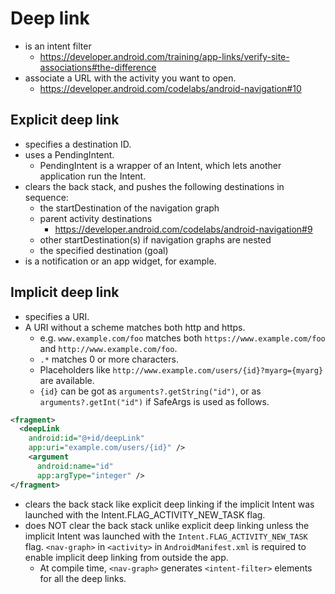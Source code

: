 # Deep link
* is an intent filter
  * https://developer.android.com/training/app-links/verify-site-associations#the-difference
* associate a URL with the activity you want to open.
  * https://developer.android.com/codelabs/android-navigation#10

## Explicit deep link
* specifies a destination ID.
* uses a PendingIntent.
  * PendingIntent is a wrapper of an Intent, which lets another application run the Intent.
* clears the back stack, and pushes the following destinations in sequence:
  * the startDestination of the navigation graph
  * parent activity destinations
    * https://developer.android.com/codelabs/android-navigation#9
  * other startDestination(s) if navigation graphs are nested
  * the specified destination (goal)
* is a notification or an app widget, for example.

## Implicit deep link
* specifies a URI.
* A URI without a scheme matches both http and https.
  * e.g. `www.example.com/foo` matches both `https://www.example.com/foo` and `http://www.example.com/foo`.
  * `.*` matches 0 or more characters.
  * Placeholders like `http://www.example.com/users/{id}?myarg={myarg}` are available.
  * `{id}` can be got as `arguments?.getString("id")`, or as `arguments?.getInt("id")` if SafeArgs is used as follows.
```xml
<fragment>
  <deepLink
    android:id="@+id/deepLink"
    app:uri="example.com/users/{id}" />
    <argument
      android:name="id"
      app:argType="integer" />
</fragment>
```
* clears the back stack like explicit deep linking if the implicit Intent was launched with the Intent.FLAG_ACTIVITY_NEW_TASK flag.
* does NOT clear the back stack unlike explicit deep linking unless the implicit Intent was launched with the `Intent.FLAG_ACTIVITY_NEW_TASK` flag.
`<nav-graph>` in `<activity>` in `AndroidManifest.xml` is required to enable implicit deep linking from outside the app.
  * At compile time, `<nav-graph>` generates `<intent-filter>` elements for all the deep links.
